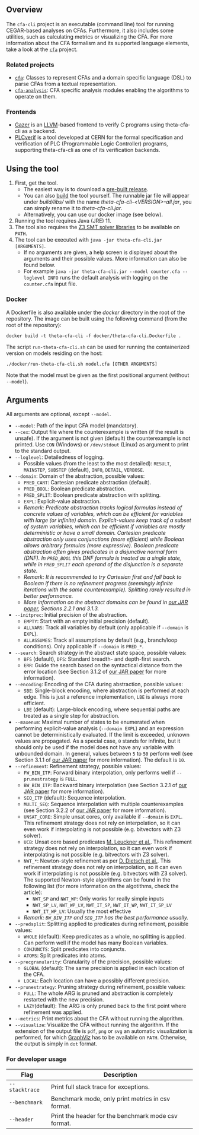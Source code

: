 ## Overview

The `cfa-cli` project is an executable (command line) tool for running CEGAR-based analyses on CFAs.
Furthermore, it also includes some utilities, such as calculating metrics or visualizing the CFA.
For more information about the CFA formalism and its supported language elements, take a look at the [`cfa`](../cfa/README.md) project.

### Related projects

* [`cfa`](../cfa/README.md): Classes to represent CFAs and a domain specific language (DSL) to parse CFAs from a textual representation.
* [`cfa-analysis`](../cfa-analysis/README.md): CFA specific analysis modules enabling the algorithms to operate on them.

### Frontends

* [Gazer](https://github.com/FTSRG/gazer) is an [LLVM](https://llvm.org/)-based frontend to verify C programs using theta-cfa-cli as a backend.
* [PLCverif](https://cern.ch/plcverif) is a tool developed at CERN for the formal specification and verification of PLC (Programmable Logic Controller) programs, supporting theta-cfa-cli as one of its verification backends.

## Using the tool

1. First, get the tool.
    * The easiest way is to download a [pre-built release](https://github.com/ftsrg/theta/releases).
    * You can also [build](../../doc/Build.md) the tool yourself. The runnable jar file will appear under _build/libs/_ with the name _theta-cfa-cli-\<VERSION\>-all.jar_, you can simply rename it to _theta-cfa-cli.jar_.
    * Alternatively, you can use our docker image (see below).
2. Running the tool requires Java (JRE) 11.
3. The tool also requires the [Z3 SMT solver libraries](../../doc/Build.md) to be available on `PATH`.
4. The tool can be executed with `java -jar theta-cfa-cli.jar [ARGUMENTS]`.
    * If no arguments are given, a help screen is displayed about the arguments and their possible values.
    More information can also be found below.
    * For example `java -jar theta-cfa-cli.jar --model counter.cfa --loglevel INFO` runs the default analysis with logging on the `counter.cfa` input file.

### Docker

A Dockerfile is also available under the _docker_ directory in the root of the repository.
The image can be built using the following command (from the root of the repository):
```
docker build -t theta-cfa-cli -f docker/theta-cfa-cli.Dockerfile .
```

The script `run-theta-cfa-cli.sh` can be used for running the containerized version on models residing on the host:
```
./docker/run-theta-cfa-cli.sh model.cfa [OTHER ARGUMENTS]
```
Note that the model must be given as the first positional argument (without `--model`).

## Arguments

All arguments are optional, except `--model`.

* `--model`: Path of the input CFA model (mandatory).
* `--cex`: Output file where the counterexample is written (if the result is unsafe). If the argument is not given (default) the counterexample is not printed. Use `CON` (Windows) or `/dev/stdout` (Linux) as argument to print to the standard output.
* `--loglevel`: Detailedness of logging.
    * Possible values (from the least to the most detailed): `RESULT`, `MAINSTEP`, `SUBSTEP` (default), `INFO`, `DETAIL`, `VERBOSE`.
* `--domain`: Domain of the abstraction, possible values:
    * `PRED_CART`: Cartesian predicate abstraction (default).
    * `PRED_BOOL`: Boolean predicate abstraction.
    * `PRED_SPLIT`: Boolean predicate abstraction with splitting.
    * `EXPL`: Explicit-value abstraction.
    * _Remark: Predicate abstraction tracks logical formulas instead of concrete values of variables, which can be efficient for variables with large (or infinite) domain.
  Explicit-values keep track of a subset of system variables, which can be efficient if variables are mostly deterministic or have a small domain.
  Cartesian predicate abstraction only uses conjunctions (more efficient) while Boolean allows arbitrary formulas (more expressive).
  Boolean predicate abstraction often gives predicates in a disjunctive normal form (DNF).
  In `PRED_BOOL` this DNF formula is treated as a single state, while in `PRED_SPLIT` each operand of the disjunction is a separate state._
    * _Remark: It is recommended to try Cartesian first and fall back to Boolean if there is no refinement progress (seemingly infinite iterations with the same counterexample).
  Splitting rarely resulted in better performance._
    * _More information on the abstract domains can be found in [our JAR paper](https://link.springer.com/content/pdf/10.1007%2Fs10817-019-09535-x.pdf), Sections 2.2.1 and 3.1.3._
* `--initprec`: Initial precision of the abstraction.
    * `EMPTY`: Start with an empty initial precision (default).
    * `ALLVARS`: Track all variables by default (only applicable if `--domain` is `EXPL`).
    * `ALLASSUMES`: Track all assumptions by default (e.g., branch/loop conditions). Only applicable if `--domain` is `PRED_*`.
* `--search`: Search strategy in the abstract state space, possible values:
    * `BFS` (default), `DFS`: Standard breadth- and depth-first search.
    * `ERR`: Guide the search based on the syntactical distance from the error location (see Section 3.1.2 of [our JAR paper](https://link.springer.com/content/pdf/10.1007%2Fs10817-019-09535-x.pdf) for more information).
* `--encoding`: Encoding of the CFA during abstraction, possible values:
    * `SBE`: Single-block encoding, where abstraction is performed at each edge.
  This is just a reference implementation, `LBE` is always more efficient.
    * `LBE` (default): Large-block encoding, where sequential paths are treated as a single step for abstraction.
* `--maxenum`: Maximal number of states to be enumerated when performing explicit-value analysis (`--domain EXPL`) and an expression cannot be deterministically evaluated.
If the limit is exceeded, unknown values are propagated.
As a special case, `0` stands for infinite, but it should only be used if the model does not have any variable with unbounded domain.
In general, values between `5` to `50` perform well (see Section 3.1.1 of [our JAR paper](https://link.springer.com/content/pdf/10.1007%2Fs10817-019-09535-x.pdf) for more information). The default is `10`.
* `--refinement`: Refinement strategy, possible values:
    * `FW_BIN_ITP`: Forward binary interpolation, only performs well if `--prunestrategy` is `FULL`.
    * `BW_BIN_ITP`: Backward binary interpolation (see Section 3.2.1 of [our JAR paper](https://link.springer.com/content/pdf/10.1007%2Fs10817-019-09535-x.pdf) for more information).
    * `SEQ_ITP` (default): Sequence interpolation.
    * `MULTI_SEQ`: Sequence interpolation with multiple counterexamples (see Section 3.2.2 of [our JAR paper](https://link.springer.com/content/pdf/10.1007%2Fs10817-019-09535-x.pdf) for more information).
    * `UNSAT_CORE`: Simple unsat cores, only available if `--domain` is `EXPL`. This refinement strategy does not rely on interpolation, so it can even work if interpolating is not possible (e.g. bitvectors with Z3 solver).
    * `UCB`: Unsat core based predicates [M. Leuckner et al.](https://link.springer.com/chapter/10.1007%2F978-3-319-26287-1_10). This refinement strategy does not rely on interpolation, so it can even work if interpolating is not possible (e.g. bitvectors with Z3 solver).
    * `NWT_*`: Newton-style refinement as per [D. Dietsch et al.](https://dl.acm.org/doi/10.1145/3106237.3106307). This refinement strategy does not rely on interpolation, so it can even work if interpolating is not possible (e.g. bitvectors with Z3 solver). The supported Newton-style algorithms can be found in the following list (for more information on the algotithms, check the article):
        * `NWT_SP` and `NWT_WP`: Only works for really simple inputs
        * `NWT_SP_LV`, `NWT_WP_LV`, `NWT_IT_SP`, `NWT_IT_WP`, `NWT_IT_SP_LV`
        * `NWT_IT_WP_LV`: Usually the most effective
    * _Remark: `BW_BIN_ITP` and `SEQ_ITP` has the best performance usually._
* `--predsplit`: Splitting applied to predicates during refinement, possible values:
    * `WHOLE` (default): Keep predicates as a whole, no splitting is applied. Can perform well if the model has many Boolean variables.
    * `CONJUNCTS`: Split predicates into conjuncts.
    * `ATOMS`: Split predicates into atoms.
* `--precgranularity`: Granularity of the precision, possible values:
    * `GLOBAL` (default): The same precision is applied in each location of the CFA.
    * `LOCAL`: Each location can have a possibly different precision.
* `--prunestrategy`: Pruning strategy during refinement, possible values:
    * `FULL`: The whole ARG is pruned and abstraction is completely restarted with the new precision.
    * `LAZY`(default): The ARG is only pruned back to the first point where refinement was applied.
* `--metrics`: Print metrics about the CFA without running the algorithm.
* `--visualize`: Visualize the CFA without running the algorithm.
If the extension of the output file is `pdf`, `png` or `svg` an automatic visualization is performed, for which [GraphViz](../../doc/Build.md) has to be available on `PATH`.
Otherwise, the output is simply in `dot` format.

### For developer usage

| Flag | Description |
|--|--|
| `--stacktrace` | Print full stack trace for exceptions. |
| `--benchmark` | Benchmark mode, only print metrics in csv format. |
| `--header` | Print the header for the benchmark mode csv format. |
